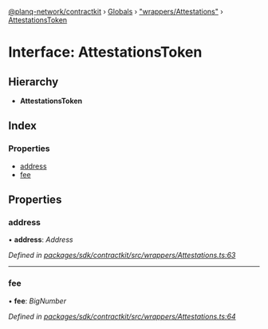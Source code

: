 [@planq-network/contractkit](../README.md) › [Globals](../globals.md) › ["wrappers/Attestations"](../modules/_wrappers_attestations_.md) › [AttestationsToken](_wrappers_attestations_.attestationstoken.md)

# Interface: AttestationsToken

## Hierarchy

* **AttestationsToken**

## Index

### Properties

* [address](_wrappers_attestations_.attestationstoken.md#address)
* [fee](_wrappers_attestations_.attestationstoken.md#fee)

## Properties

###  address

• **address**: *Address*

*Defined in [packages/sdk/contractkit/src/wrappers/Attestations.ts:63](https://github.com/planq-network/planq-sdk/blob/master/packages/sdk/contractkit/src/wrappers/Attestations.ts#L63)*

___

###  fee

• **fee**: *BigNumber*

*Defined in [packages/sdk/contractkit/src/wrappers/Attestations.ts:64](https://github.com/planq-network/planq-sdk/blob/master/packages/sdk/contractkit/src/wrappers/Attestations.ts#L64)*
